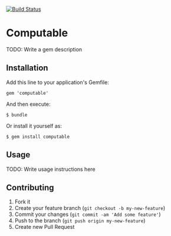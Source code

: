 [![Build Status](https://travis-ci.org/larskanis/computable.svg)](https://travis-ci.org/larskanis/computable)

# Computable

TODO: Write a gem description

## Installation

Add this line to your application's Gemfile:

    gem 'computable'

And then execute:

    $ bundle

Or install it yourself as:

    $ gem install computable

## Usage

TODO: Write usage instructions here

## Contributing

1. Fork it
2. Create your feature branch (`git checkout -b my-new-feature`)
3. Commit your changes (`git commit -am 'Add some feature'`)
4. Push to the branch (`git push origin my-new-feature`)
5. Create new Pull Request
